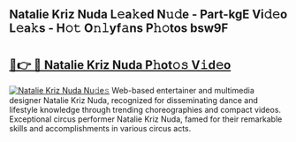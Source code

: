 ## Natalie Kriz Nuda L𝚎a𝚔ed N𝚞𝚍e - Part-kgE Vi𝚍𝚎o L𝚎a𝚔s - H𝚘𝚝 O𝚗𝚕yf𝚊ns P𝚑𝚘tos bsw9F

# <h2><a href="http://kfb2xf.oniu.top/?m=Natalie+Kriz+Nuda">🔗👉 🔴 Natalie Kriz Nuda P𝚑ot𝚘𝚜 V𝚒d𝚎o</a></h2>

[![Natalie Kriz Nuda Nu𝚍e𝚜](https://i.imgur.com/0qMVB7G.gif)](http://kfb2xf.oniu.top/?m=Natalie+Kriz+Nuda)
Web-based entertainer and multimedia designer Natalie Kriz Nuda, recognized for disseminating dance and lifestyle knowledge through trending choreographies and compact videos. Exceptional circus performer Natalie Kriz Nuda, famed for their remarkable skills and accomplishments in various circus acts.  
